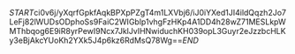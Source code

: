 $START$ci0v6j/yXqrfGpkfAqkBPXpPZgT4m1LXVbj6/iJ0iYXed1JI4ildQqzh2Jo7LeFj82lWUDsODphoSs9FaiC2WIGblp1vhgFzHKp4A1DD4h28wZ71MESLkpWMThbqog6E9iR8yrPewI9Ncx7JklJvIHNwiduchKH039opL3Guyr2eJzzbcHLKy3eBjAkcYUoKh2YXk5J4p6kz6RdMsQ78Wg==$END$
